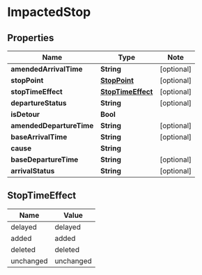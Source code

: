 
# ImpactedStop

## Properties

Name | Type | Note
---- | ---- | ----
**amendedArrivalTime** | **String** | [optional] 
**stopPoint** | [**StopPoint**](StopPoint.md) | [optional] 
**stopTimeEffect** | [**StopTimeEffect**](#StopTimeEffect) | [optional] 
**departureStatus** | **String** | [optional] 
**isDetour** | **Bool** | 
**amendedDepartureTime** | **String** | [optional] 
**baseArrivalTime** | **String** | [optional] 
**cause** | **String** | 
**baseDepartureTime** | **String** | [optional] 
**arrivalStatus** | **String** | [optional] 

## StopTimeEffect

Name | Value
---- | -----
delayed | delayed
added | added
deleted | deleted
unchanged | unchanged

